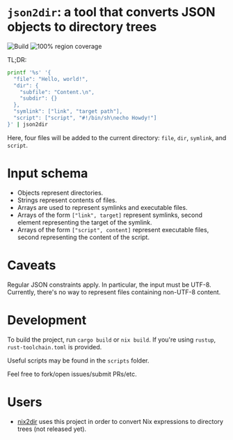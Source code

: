 # `json2dir`: a tool that converts JSON objects to directory trees

![Build](https://github.com/alurm/json2dir/actions/workflows/build.yaml/badge.svg)
![100% region coverage](https://github.com/alurm/json2dir/actions/workflows/check-for-full-region-coverage.yaml/badge.svg)

TL;DR:

```sh
printf '%s' '{
  "file": "Hello, world!",
  "dir": {
    "subfile": "Content.\n",
    "subdir": {}
  },
  "symlink": ["link", "target path"],
  "script": ["script", "#!/bin/sh\necho Howdy!"]
}' | json2dir
```

Here, four files will be added to the current directory: `file`, `dir`, `symlink`, and `script`.

# Input schema

- Objects represent directories.
- Strings represent contents of files.
- Arrays are used to represent symlinks and executable files.
- Arrays of the form `["link", target]` represent symlinks, second element representing the target of the symlink.
- Arrays of the form `["script", content]` represent executable files, second representing the content of the script.

# Caveats

Regular JSON constraints apply. In particular, the input must be UTF-8. Currently, there's no way to represent files containing non-UTF-8 content.

# Development

To build the project, run `cargo build` or `nix build`. If you're using `rustup`, `rust-toolchain.toml` is provided.

Useful scripts may be found in the `scripts` folder.

Feel free to fork/open issues/submit PRs/etc.

# Users

- [nix2dir](https://github.com/alurm/nix2dir) uses this project in order to convert Nix expressions to directory trees (not released yet).

